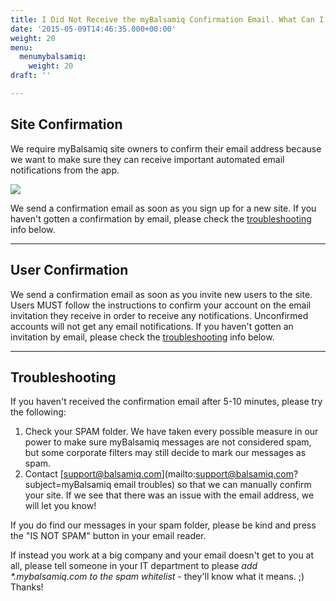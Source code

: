 ```yaml
---
title: I Did Not Receive the myBalsamiq Confirmation Email. What Can I Do?
date: '2015-05-09T14:46:35.000+00:00'
weight: 20
menu:
  menumybalsamiq:
    weight: 20
draft: ''

---
```


## Site Confirmation

We require myBalsamiq site owners to confirm their email address because we want to make sure they can receive important automated email notifications from the app.

![](https://media.balsamiq.com/img/support/docs/myb/confirm.png)

We send a confirmation email as soon as you sign up for a new site. If you haven't gotten a confirmation by email, please check the [troubleshooting](#troubleshooting) info below.

* * *

## User Confirmation

We send a confirmation email as soon as you invite new users to the site. Users MUST follow the instructions to confirm your account on the email invitation they receive in order to receive any notifications. Unconfirmed accounts will not get any email notifications. If you haven't gotten an invitation by email, please check the [troubleshooting](#troubleshooting) info below.

* * *

## Troubleshooting

If you haven't received the confirmation email after 5-10 minutes, please try the following:

1. Check your SPAM folder. We have taken every possible measure in our power to make sure myBalsamiq messages are not considered spam, but some corporate filters may still decide to mark our messages as spam.
2. Contact [support@balsamiq.com](mailto:support@balsamiq.com?subject=myBalsamiq email troubles) so that we can manually confirm your site. If we see that there was an issue with the email address, we will let you know!

If you do find our messages in your spam folder, please be kind and press the "IS NOT SPAM" button in your email reader.

If instead you work at a big company and your email doesn't get to you at all, please tell someone in your IT department to please _add *.mybalsamiq.com to the spam whitelist_ - they'll know what it means. ;) Thanks!
